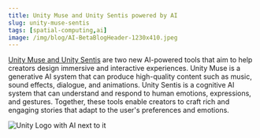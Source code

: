 ```yaml
---
title: Unity Muse and Unity Sentis powered by AI
slug: unity-muse-sentis
tags: [spatial-computing,ai]
image: /img/blog/AI-BetaBlogHeader-1230x410.jpeg
---
```


[Unity Muse and Unity Sentis](https://blog.unity.com/engine-platform/introducing-unity-muse-and-unity-sentis-ai) are two new AI-powered tools that aim to help creators design immersive and interactive experiences. Unity Muse is a generative AI system that can produce high-quality content such as music, sound effects, dialogue, and animations. Unity Sentis is a cognitive AI system that can understand and respond to human emotions, expressions, and gestures. Together, these tools enable creators to craft rich and engaging stories that adapt to the user's preferences and emotions.

![Unity Logo with AI next to it](/img/blog/AI-BetaBlogHeader-1230x410.jpeg)